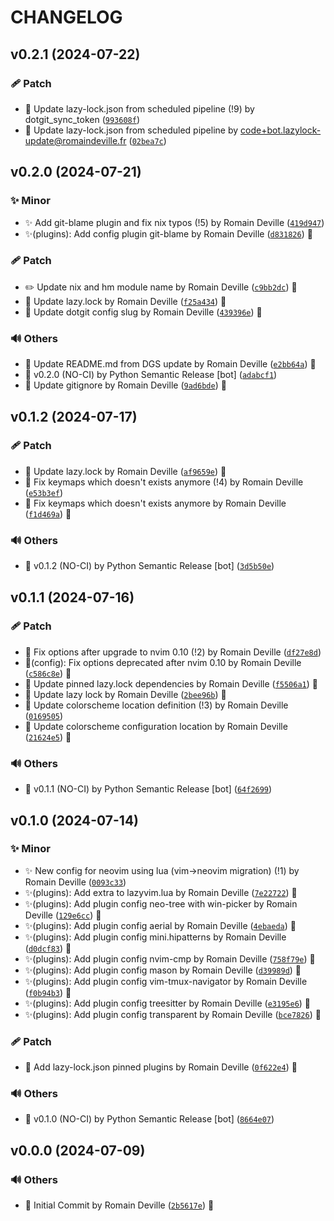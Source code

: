 <!-- markdownlint-disable-file -->
# CHANGELOG

## v0.2.1 (2024-07-22)

### 🩹 Patch

  * 📌 Update lazy-lock.json from scheduled pipeline (!9) by dotgit_sync_token ([`993608f`](https://framagit.org/rdeville-public/dotfiles/neovim/-/commit/993608f62916d3d397abf8e94afb320c9d0c0ab8))
  * 📌 Update lazy-lock.json from scheduled pipeline by code+bot.lazylock-update@romaindeville.fr ([`02bea7c`](https://framagit.org/rdeville-public/dotfiles/neovim/-/commit/02bea7c2cdec6bd078921008433a35f78032269b))

## v0.2.0 (2024-07-21)

### ✨ Minor

  * ✨ Add git-blame plugin and fix nix typos (!5) by Romain Deville ([`419d947`](https://framagit.org/rdeville-public/dotfiles/neovim/-/commit/419d9473acd6bf61c992d198819e4b8d34fcf5b4))
  * ✨(plugins): Add config plugin git-blame by Romain Deville ([`d831826`](https://framagit.org/rdeville-public/dotfiles/neovim/-/commit/d8318267ae9fcc612c9b33ec83cdef60379c805d)) 🔏

### 🩹 Patch

  * ✏️ Update nix and hm module name by Romain Deville ([`c9bb2dc`](https://framagit.org/rdeville-public/dotfiles/neovim/-/commit/c9bb2dca1b2ce4c644b76c9a8a34be795cde45ea)) 🔏
  * 📌 Update lazy.lock by Romain Deville ([`f25a434`](https://framagit.org/rdeville-public/dotfiles/neovim/-/commit/f25a434feab65fa11b3d454255e931b8b59247c7)) 🔏
  * 🔧 Update dotgit config slug by Romain Deville ([`439396e`](https://framagit.org/rdeville-public/dotfiles/neovim/-/commit/439396e039a7fefa8d37c3fe495eac442b77dd72)) 🔏

### 🔊 Others

  * 📝 Update README.md from DGS update by Romain Deville ([`e2bb64a`](https://framagit.org/rdeville-public/dotfiles/neovim/-/commit/e2bb64a998ae4d07cb37d0a435b1537db8a1dd26)) 🔏
  * 🔖 v0.2.0 (NO-CI) by Python Semantic Release [bot] ([`adabcf1`](https://framagit.org/rdeville-public/dotfiles/neovim/-/commit/adabcf106d4140f1499d1ef6ebfdc783d1bd653b))
  * 🙈 Update gitignore by Romain Deville ([`9ad6bde`](https://framagit.org/rdeville-public/dotfiles/neovim/-/commit/9ad6bde776a377496be1e4409612218158016946)) 🔏

## v0.1.2 (2024-07-17)

### 🩹 Patch

  * 📌 Update lazy.lock by Romain Deville ([`af9659e`](https://framagit.org/rdeville-public/dotfiles/neovim/-/commit/af9659ee782e3794c35b3707889838010b0f9b0a)) 🔏
  * 🔧 Fix keymaps which doesn&#39;t exists anymore (!4) by Romain Deville ([`e53b3ef`](https://framagit.org/rdeville-public/dotfiles/neovim/-/commit/e53b3ef6772aa86d506e845f10d28dc874cf6a09))
  * 🔧 Fix keymaps which doesn&#39;t exists anymore by Romain Deville ([`f1d469a`](https://framagit.org/rdeville-public/dotfiles/neovim/-/commit/f1d469a7cc04f93538d47706159e2427d5379c34)) 🔏

### 🔊 Others

  * 🔖 v0.1.2 (NO-CI) by Python Semantic Release [bot] ([`3d5b50e`](https://framagit.org/rdeville-public/dotfiles/neovim/-/commit/3d5b50e760c761eb7e782d367bc8b30f7afc610c))

## v0.1.1 (2024-07-16)

### 🩹 Patch

  * 🐛 Fix options after upgrade to nvim 0.10 (!2) by Romain Deville ([`df27e8d`](https://framagit.org/rdeville-public/dotfiles/neovim/-/commit/df27e8d8e10898d7162c9ad2917f1bb15f408497))
  * 🐛(config): Fix options deprecated after nvim 0.10 by Romain Deville ([`c586c8e`](https://framagit.org/rdeville-public/dotfiles/neovim/-/commit/c586c8e8e485fd65b191ca2a5da117352989fb52)) 🔏
  * 📌 Update pinned lazy.lock dependencies by Romain Deville ([`f5506a1`](https://framagit.org/rdeville-public/dotfiles/neovim/-/commit/f5506a1fc8e41ccd1231efcdad59895d349b1cb2)) 🔏
  * 📌 Update lazy lock by Romain Deville ([`2bee96b`](https://framagit.org/rdeville-public/dotfiles/neovim/-/commit/2bee96ba8b1c7badb3d4ded2e66fbf374785fbf9)) 🔏
  * 🔧 Update colorscheme location definition (!3) by Romain Deville ([`0169505`](https://framagit.org/rdeville-public/dotfiles/neovim/-/commit/0169505b84360d908763d58d716e196eb1e66f1a))
  * 🔧 Update colorscheme configuration location by Romain Deville ([`21624e5`](https://framagit.org/rdeville-public/dotfiles/neovim/-/commit/21624e5cb3baa26d5a97de1f56f52a9a1addcd06)) 🔏

### 🔊 Others

  * 🔖 v0.1.1 (NO-CI) by Python Semantic Release [bot] ([`64f2699`](https://framagit.org/rdeville-public/dotfiles/neovim/-/commit/64f2699544bd0433ceeec03b004e2d86aae6c6b4))

## v0.1.0 (2024-07-14)

### ✨ Minor

  * ✨ New config for neovim using lua (vim-&gt;neovim migration) (!1) by Romain Deville ([`0093c33`](https://framagit.org/rdeville-public/dotfiles/neovim/-/commit/0093c330a0b06c2752c3fc98d38abfd21dc8d2ea))
  * ✨(plugins): Add extra to lazyvim.lua by Romain Deville ([`7e22722`](https://framagit.org/rdeville-public/dotfiles/neovim/-/commit/7e2272282008d4b289e20ffb79f71878a1a6a53d)) 🔏
  * ✨(plugins): Add plugin config neo-tree with win-picker by Romain Deville ([`129e6cc`](https://framagit.org/rdeville-public/dotfiles/neovim/-/commit/129e6cc07e53c181dcf773e805c48171c8b98d7f)) 🔏
  * ✨(plugins): Add plugin config aerial by Romain Deville ([`4ebaeda`](https://framagit.org/rdeville-public/dotfiles/neovim/-/commit/4ebaeda88949f0a7ce58b86da06a8403bad5f462)) 🔏
  * ✨(plugins): Add plugin config mini.hipatterns by Romain Deville ([`d0dcf83`](https://framagit.org/rdeville-public/dotfiles/neovim/-/commit/d0dcf83b6cf74f40903dee5c40e6b60d8aaf3481)) 🔏
  * ✨(plugins): Add plugin config nvim-cmp by Romain Deville ([`758f79e`](https://framagit.org/rdeville-public/dotfiles/neovim/-/commit/758f79ef8deb15a8336de7f2ff37e4d73bc37670)) 🔏
  * ✨(plugins): Add plugin config mason by Romain Deville ([`d39989d`](https://framagit.org/rdeville-public/dotfiles/neovim/-/commit/d39989d49a370769eced2274978a21b190938366)) 🔏
  * ✨(plugins): Add plugin config vim-tmux-navigator by Romain Deville ([`f0b94b3`](https://framagit.org/rdeville-public/dotfiles/neovim/-/commit/f0b94b37dd312646ac023a2c2c4b1c8c3e685472)) 🔏
  * ✨(plugins): Add plugin config treesitter by Romain Deville ([`e3195e6`](https://framagit.org/rdeville-public/dotfiles/neovim/-/commit/e3195e6c4cf518d0d3532f2cea57e62a047027a5)) 🔏
  * ✨(plugins): Add plugin config transparent by Romain Deville ([`bce7826`](https://framagit.org/rdeville-public/dotfiles/neovim/-/commit/bce7826ffa198eb33cc4bbff22a5a410942f7f77)) 🔏

### 🩹 Patch

  * 📌 Add lazy-lock.json pinned plugins by Romain Deville ([`0f622e4`](https://framagit.org/rdeville-public/dotfiles/neovim/-/commit/0f622e4a7eb8deab1fc628a16186133aede75d8d)) 🔏

### 🔊 Others

  * 🔖 v0.1.0 (NO-CI) by Python Semantic Release [bot] ([`8664e07`](https://framagit.org/rdeville-public/dotfiles/neovim/-/commit/8664e07dc76dd255c9babf93a5d3d702a314680d))

## v0.0.0 (2024-07-09)

### 🔊 Others

  * 🎉 Initial Commit by Romain Deville ([`2b5617e`](https://framagit.org/rdeville-public/dotfiles/neovim/-/commit/2b5617e79243cb9a095a3b925b2b30631efbd3a0)) 🔏
